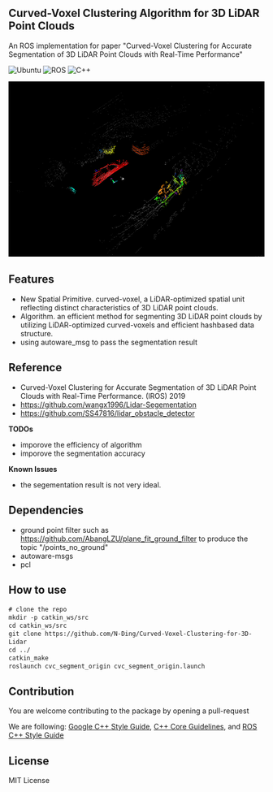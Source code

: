 ## Curved-Voxel Clustering Algorithm for 3D LiDAR Point Clouds
An ROS implementation for paper "Curved-Voxel Clustering for Accurate Segmentation of 3D LiDAR Point Clouds with Real-Time Performance"

![Ubuntu](https://img.shields.io/badge/OS-Ubuntu-informational?style=flat&logo=ubuntu&logoColor=white&color=2bbc8a)
![ROS](https://img.shields.io/badge/Tools-ROS-informational?style=flat&logo=ROS&logoColor=white&color=2bbc8a)
![C++](https://img.shields.io/badge/Code-C++-informational?style=flat&logo=c%2B%2B&logoColor=white&color=2bbc8a)

![demo_1](media/demo_1.png)

## Features
* New Spatial Primitive. curved-voxel, a LiDAR-optimized spatial unit reflecting distinct characteristics of 3D LiDAR point clouds. 
* Algorithm. an efficient method for segmenting 3D LiDAR point clouds by utilizing LiDAR-optimized curved-voxels and efficient hashbased data structure.
* using autoware_msg to pass the segmentation result

## Reference
* Curved-Voxel Clustering for Accurate Segmentation of 3D LiDAR Point Clouds with Real-Time Performance. (IROS) 2019
* https://github.com/wangx1996/Lidar-Segementation
* https://github.com/SS47816/lidar_obstacle_detector

**TODOs**
* imporove the efficiency of algorithm
* imporove the segmentation accuracy

**Known Issues**
* the segementation result is not very ideal.

## Dependencies
* ground point filter such as https://github.com/AbangLZU/plane_fit_ground_filter to produce the topic "/points_no_ground"
* autoware-msgs
* pcl

## How to use
    # clone the repo
    mkdir -p catkin_ws/src
    cd catkin_ws/src
    git clone https://github.com/N-Ding/Curved-Voxel-Clustering-for-3D-Lidar
    cd ../
    catkin_make 
    roslaunch cvc_segment_origin cvc_segment_origin.launch

## Contribution
You are welcome contributing to the package by opening a pull-request

We are following: 
[Google C++ Style Guide](https://google.github.io/styleguide/cppguide.html), 
[C++ Core Guidelines](https://isocpp.github.io/CppCoreGuidelines/CppCoreGuidelines#main), 
and [ROS C++ Style Guide](http://wiki.ros.org/CppStyleGuide)

## License
MIT License
